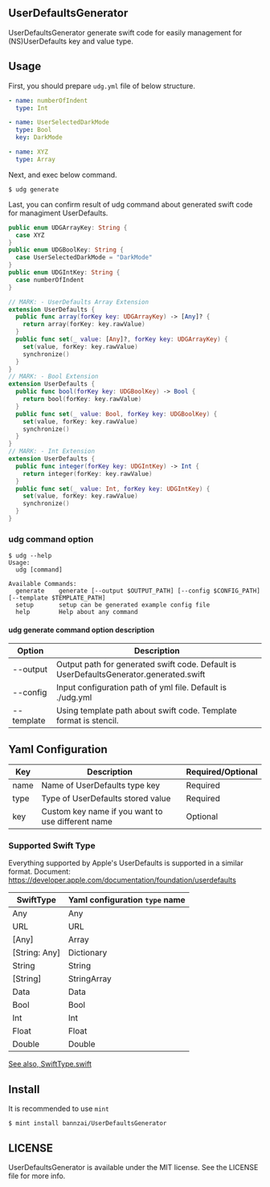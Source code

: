 ## UserDefaultsGenerator
UserDefaultsGenerator generate swift code for easily management for (NS)UserDefaults key and value type.

## Usage
First, you should prepare `udg.yml` file of below structure.

```yml
- name: numberOfIndent
  type: Int

- name: UserSelectedDarkMode
  type: Bool
  key: DarkMode

- name: XYZ
  type: Array
```

Next, and exec below command.
```
$ udg generate 
```

Last, you can confirm result of udg command about generated swift code for managiment UserDefaults.
```swift
public enum UDGArrayKey: String {
  case XYZ
}
public enum UDGBoolKey: String {
  case UserSelectedDarkMode = "DarkMode"
}
public enum UDGIntKey: String {
  case numberOfIndent
}

// MARK: - UserDefaults Array Extension
extension UserDefaults {
  public func array(forKey key: UDGArrayKey) -> [Any]? {
    return array(forKey: key.rawValue)
  }
  public func set(_ value: [Any]?, forKey key: UDGArrayKey) {
    set(value, forKey: key.rawValue)
    synchronize()
  }
}
// MARK: - Bool Extension
extension UserDefaults {
  public func bool(forKey key: UDGBoolKey) -> Bool {
    return bool(forKey: key.rawValue)
  }
  public func set(_ value: Bool, forKey key: UDGBoolKey) {
    set(value, forKey: key.rawValue)
    synchronize()
  }
}
// MARK: - Int Extension
extension UserDefaults {
  public func integer(forKey key: UDGIntKey) -> Int {
    return integer(forKey: key.rawValue)
  }
  public func set(_ value: Int, forKey key: UDGIntKey) {
    set(value, forKey: key.rawValue)
    synchronize()
  }
}

```

### udg command option
```shell
$ udg --help
Usage:
  udg [command]

Available Commands:
  generate    generate [--output $OUTPUT_PATH] [--config $CONFIG_PATH] [--template $TEMPLATE_PATH]
  setup       setup can be generated example config file
  help        Help about any command
```

#### udg generate command option description
|  Option  |  Description  |  
| ---- | ---- |
|  --output  |  Output path for generated swift code. Default is UserDefaultsGenerator.generated.swift |
|  --config  |  Input configuration path of yml file. Default is ./udg.yml |
|  --template  |  Using template path about swift code. Template format is stencil.  |




## Yaml Configuration 
|  Key  |  Description  |  Required/Optional  |
| ---- | ---- | ---- |
|  name  |  Name of UserDefaults type key  |  Required  |
|  type  |  Type of UserDefaults stored value  |  Required  |
|  key  |  Custom key name if you want to use different name  |  Optional  |


### Supported Swift Type
Everything supported by Apple's UserDefaults is supported in a similar format.
Document: https://developer.apple.com/documentation/foundation/userdefaults

|  SwiftType  |  Yaml configuration `type` name  |
| ---- | ---- |
| Any | Any |
| URL | URL |
| [Any]  | Array |
| [String: Any] | Dictionary |
| String | String |
| [String] | StringArray |
| Data | Data |
| Bool | Bool |
| Int | Int |
| Float | Float |
| Double | Double |

[See also, SwiftType.swift](./Sources/UserDefaultsGeneratorCore/SwiftType.swift)

## Install
It is recommended to use `mint`

```shell
$ mint install bannzai/UserDefaultsGenerator
```

## LICENSE
UserDefaultsGenerator is available under the MIT license. See the LICENSE file for more info.

